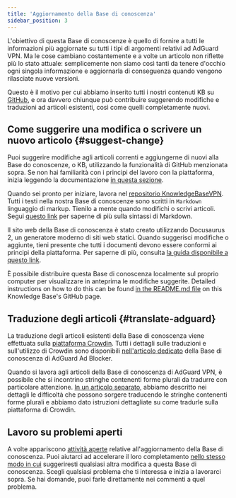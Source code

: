 ```yaml
---
title: 'Aggiornamento della Base di conoscenza'
sidebar_position: 3
---
```


L'obiettivo di questa Base di conoscenze è quello di fornire a tutti le informazioni più aggiornate su tutti i tipi di argomenti relativi ad AdGuard VPN. Ma le cose cambiano costantemente e a volte un articolo non riflette più lo stato attuale: semplicemente non siamo così tanti da tenere d'occhio ogni singola informazione e aggiornarla di conseguenza quando vengono rilasciate nuove versioni.

Questo è il motivo per cui abbiamo inserito tutti i nostri contenuti KB su [GitHub](https://github.com/AdguardTeam/KnowledgeBaseVPN), e ora davvero chiunque può contribuire suggerendo modifiche e traduzioni ad articoli esistenti, così come quelli completamente nuovi.

## Come suggerire una modifica o scrivere un nuovo articolo {#suggest-change}

Puoi suggerire modifiche agli articoli correnti e aggiungerne di nuovi alla Base do conoscenze, o KB, utilizzando la funzionalità di GitHub menzionata sopra. Se non hai familiarità con i principi del lavoro con la piattaforma, inizia leggendo la documentazione [in questa sezione](https://docs.github.com/en).

Quando sei pronto per iniziare, lavora nel [repositorio KnowledgeBaseVPN](https://github.com/AdguardTeam/KnowledgeBaseVPN). Tutti i testi nella nostra Base di conoscenze sono scritti in `Markdown` linguaggio di markup. Tienilo a mente quando modifichi o scrivi articoli. Segui [questo link](https://docs.github.com/en/get-started/writing-on-github/getting-started-with-writing-and-formatting-on-github/basic-writing-and-formatting-syntax) per saperne di più sulla sintassi di Markdown.

Il sito web della Base di conoscenza è stato creato utilizzando Docusaurus 2, un generatore moderno di siti web statici. Quando suggerisci modifiche o aggiunte, tieni presente che tutti i documenti devono essere conformi ai principi della piattaforma. Per saperne di più, consulta [la guida disponibile a questo link](https://docusaurus.io/docs/category/guides).

È possibile distribuire questa Base di conoscenza localmente sul proprio computer per visualizzare in anteprima le modifiche suggerite. Detailed instructions on how to do this can be found [in the README.md file](https://github.com/AdguardTeam/KnowledgeBaseVPN/blob/main/README) on this Knowledge Base's GitHub page.

## Traduzione degli articoli {#translate-adguard}

La traduzione degli articoli esistenti della Base di conoscenza viene effettuata sulla [piattaforma Crowdin](https://crowdin.com/project/adguard-vpn-knowledge-base). Tutti i dettagli sulle traduzioni e sull'utilizzo di Crowdin sono disponibili [nell'articolo dedicato](https://adguard.com/kb/miscellaneous/contribute/translate/program/) della Base di conoscenza di AdGuard Ad Blocker.

Quando si lavora agli articoli della Base di conoscenza di AdGuard VPN, è possibile che si incontrino stringhe contenenti forme plurali da tradurre con particolare attenzione. [In un articolo separato](https://adguard.com/kb/miscellaneous/contribute/translate/plural-forms/), abbiamo descritto nei dettagli le difficoltà che possono sorgere traducendo le stringhe contenenti forme plurali e abbiamo dato istruzioni dettagliate su come tradurle sulla piattaforma di Crowdin.

## Lavoro su problemi aperti

A volte appariscono [attività aperte](https://github.com/AdguardTeam/KnowledgeBaseVPN/issues/) relative all'aggiornamento della Base di conoscenza. Puoi aiutarci ad accelerare il loro completamento [nello stesso modo in cui](#suggest-change) suggeriresti qualsiasi altra modifica a questa Base di conoscenza. Scegli qualsiasi problema che ti interessa e inizia a lavorarci sopra. Se hai domande, puoi farle direttamente nei commenti a quel problema.
